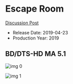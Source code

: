# Escape Room

[Discussion Post](https://www.avsforum.com/threads/bass-eq-for-filtered-movies.2995212/post-57894286)

* Release Date: 2019-04-23
* Production Year: 2019

## BD/DTS-HD MA 5.1

![img 0](https://i.imgur.com/8dpDRNx.jpg)

![img 1](https://i.imgur.com/dVV2sUG.jpg)

